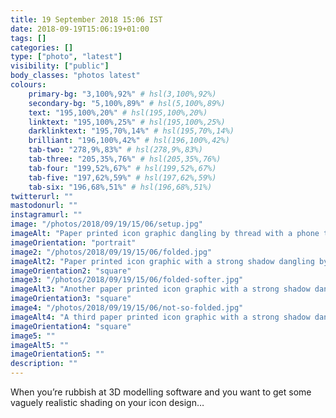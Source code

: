 ```yaml
---
title: 19 September 2018 15:06 IST
date: 2018-09-19T15:06:19+01:00
tags: []
categories: []
type: ["photo", "latest"]
visibility: ["public"]
body_classes: "photos latest"
colours:
    primary-bg: "3,100%,92%" # hsl(3,100%,92%)
    secondary-bg: "5,100%,89%" # hsl(5,100%,89%)
    text: "195,100%,20%" # hsl(195,100%,20%)
    linktext: "195,100%,25%" # hsl(195,100%,25%)
    darklinktext: "195,70%,14%" # hsl(195,70%,14%)
    brilliant: "196,100%,42%" # hsl(196,100%,42%)
    tab-two: "278,9%,83%" # hsl(278,9%,83%)
    tab-three: "205,35%,76%" # hsl(205,35%,76%)
    tab-four: "199,52%,67%" # hsl(199,52%,67%)
    tab-five: "197,62%,59%" # hsl(197,62%,59%)
    tab-six: "196,68%,51%" # hsl(196,68%,51%)
twitterurl: ""
mastodonurl: ""
instagramurl: ""
image: "/photos/2018/09/19/15/06/setup.jpg"
imageAlt: "Paper printed icon graphic dangling by thread with a phone taking a photo of it."
imageOrientation: "portrait"
image2: "/photos/2018/09/19/15/06/folded.jpg"
imageAlt2: "Paper printed icon graphic with a strong shadow dangling by thread against a paper background."
imageOrientation2: "square"
image3: "/photos/2018/09/19/15/06/folded-softer.jpg"
imageAlt3: "Another paper printed icon graphic with a strong shadow dangling by thread against a paper background."
imageOrientation3: "square"
image4: "/photos/2018/09/19/15/06/not-so-folded.jpg"
imageAlt4: "A third paper printed icon graphic with a strong shadow dangling by thread against a paper background."
imageOrientation4: "square"
image5: ""
imageAlt5: ""
imageOrientation5: ""
description: ""
---
```


When you’re rubbish at 3D modelling software and you want to get some vaguely realistic shading on your icon design…